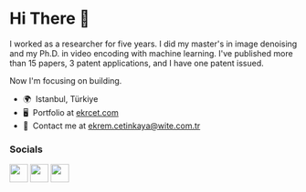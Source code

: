 Hi There 👋
=============================================================================================================================

I worked as a researcher for five years. I did my master's in image denoising and my Ph.D. in video encoding with machine learning. I've published more than 15 papers, 3 patent applications, and I have one patent issued. 

Now I'm focusing on building.

* 🌍  Istanbul, Türkiye
* 🖥️  Portfolio at [ekrcet.com](http://ekrcet.com)
* 📧  Contact me at [ekrem.cetinkaya@wite.com.tr](mailto:ekrem.cetinkaya@wite.com.tr)

### Socials

<p align="left"> <a href="https://www.github.com/ekremcet" target="_blank" rel="noreferrer"><img src="https://raw.githubusercontent.com/danielcranney/readme-generator/main/public/icons/socials/github.svg" width="32" height="32" /></a> <a href="https://www.linkedin.com/in/ekrcet" target="_blank" rel="noreferrer"><img src="https://raw.githubusercontent.com/danielcranney/readme-generator/main/public/icons/socials/linkedin.svg" width="32" height="32" /></a> <a href="https://www.twitter.com/ekremcetinkaya_" target="_blank" rel="noreferrer"><img src="https://raw.githubusercontent.com/danielcranney/readme-generator/main/public/icons/socials/twitter.svg" width="32" height="32" /></a></p>

